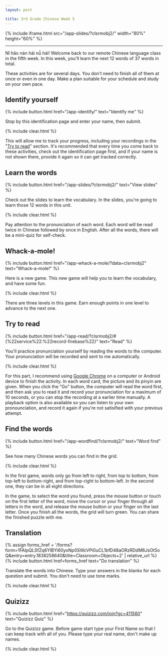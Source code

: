 ```yaml
---
layout: post

title: 3rd Grade Chinese Week 5
---
```


{% include iframe.html src="/app-slides/?clsrmobj2/" width="80%" height="60%" %}

---

Nǐ hǎo nán hái nǚ hái! Welcome back to our remote Chinese language class in the fifth week. In this week, you'll learn the next 12 words of 37 words in total.

These activities are for several days. You don't need to finish all of them at once or even in one day. Make a plan suitable for your schedule and study on your own pace.

## Identify yourself

{% include button.html href="/app-identify/" text="Identify me" %}

Stop by this identification page and enter your name, then submit.

{% include clear.html %}

This will allow me to track your progress, including your recordings in the "[Try to read](#try-to-read)" section. It's recommended that every time you come back to these activities, check out the identification page first, and if your name is not shown there, provide it again so it can get tracked correctly.

## Learn the words

{% include button.html href="/app-slides/?clsrmobj2/" text="View slides" %}

Check out the slides to learn the vocabulary. In the slides, you're going to learn those 12 words in this unit.

{% include clear.html %}

Pay attention to the pronunciation of each word. Each word will be read twice in Chinese followed by once in English. After all the words, there will be a mini-quiz for self-check.

## Whack-a-mole!

{% include button.html href="/app-whack-a-mole/?data=clsrmobj2" text="Whack-a-mole!" %}

Here is a new game. This new game will help you to learn the vocabulary, and have some fun.

{% include clear.html %}

There are three levels in this game. Earn enough points in one level to advance to the next one.

## Try to read

{% include button.html href="/app-read/?clsrmobj2/#{%22service%22:%22record-firebase%22}" text="Read" %}

You'll practice pronunciation yourself by reading the words to the computer. Your pronunciation will be recorded and sent to me automatically.

{% include clear.html %}

For this part, I recommend using [Google Chrome][chrome] on a computer or Android device to finish the activity. In each word card, the picture and its pinyin are given. When you click the "Go" button, the computer will read the word first, and then ask you to read it and record your pronunciation for a maximum of 10 seconds, or you can stop the recording at a earlier time manually. A playback option is also available so you can listen to your own pronounciation, and record it again if you're not satisified with your previous attempt.

## Find the words

{% include button.html href="/app-wordfind/?clsrmobj2/" text="Word find" %}

See how many Chinese words you can find in the grid.

{% include clear.html %}

In the first game, words only go from left to right, from top to bottom, from top-left to bottom-right, and from top-right to bottom-left. In the second one, they can be in all eight directions.

In the game, to select the word you found, press the mouse button or touch on the first letter of the word, move the cursor or your finger through all letters in the word, and release the mouse button or your finger on the last letter. Once you finish all the words, the grid will turn green. You can share the finished puzzle with me.

## Translation

{% assign forms_href = '/forms?form=1FAIpQLSfZq6YlBYi60yoNp0SWcVPi0uCL1bfD48aORzRDdM6JsOt5oQ&entry=entry.1838258640&title=Classroom+Objects+2' | relative_url %}
{% include button.html href=forms_href text="Do translation" %}

Translate the words into Chinese. Type your answers in the blanks for each question and submit. You don't need to use tone marks.

{% include clear.html %}

## Quizizz

{% include button.html href="https://quizizz.com/join?gc=411560" text="Quizizz Quiz" %}

Go to the Quizizz game. Before game start type your First Name so that I can keep track with all of you. Please type your real name, don't make up names.

{% include clear.html %}

[chrome]: https://www.google.com/intl/en/chrome/
